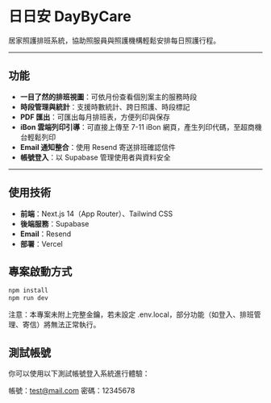 # 日日安 DayByCare

居家照護排班系統，協助照服員與照護機構輕鬆安排每日照護行程。

---

## 功能

-  **一目了然的排班視圖**：可依月份查看個別案主的服務時段
-  **時段管理與統計**：支援時數統計、跨日照護、時段標記
-  **PDF 匯出**：可匯出每月排班表，方便列印與保存
-  **iBon 雲端列印引導**：可直接上傳至 7-11 iBon 網頁，產生列印代碼，至超商機台輕鬆列印
-  **Email 通知整合**：使用 Resend 寄送排班確認信件
-  **帳號登入**：以 Supabase 管理使用者與資料安全

---

## 使用技術

- **前端**：Next.js 14（App Router）、Tailwind CSS
- **後端服務**：Supabase
- **Email**：Resend
- **部署**：Vercel

## 專案啟動方式
```bash
npm install
npm run dev
```

注意：本專案未附上完整金鑰，若未設定 .env.local，部分功能（如登入、排班管理、寄信）將無法正常執行。

## 測試帳號

你可以使用以下測試帳號登入系統進行體驗：

帳號：test@mail.com
密碼：12345678

